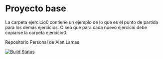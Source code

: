 Proyecto base
=============

La carpeta ejercicio0 contiene un ejemplo de lo que es el punto de partida para los demás ejercicios.
O sea que para cada nuevo ejercicio debe copiarse la carpeta ejercicio0.


Repositorio Personal de Alan Lamas

[![Build Status](https://travis-ci.org/adlamas/aydoo-2018.svg?branch=master)](https://travis-ci.org/adlamas/aydoo-2018)
